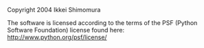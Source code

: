 Copyright 2004 Ikkei Shimomura

The software is licensed according to the terms of the PSF (Python Software Foundation) license found here: http://www.python.org/psf/license/
